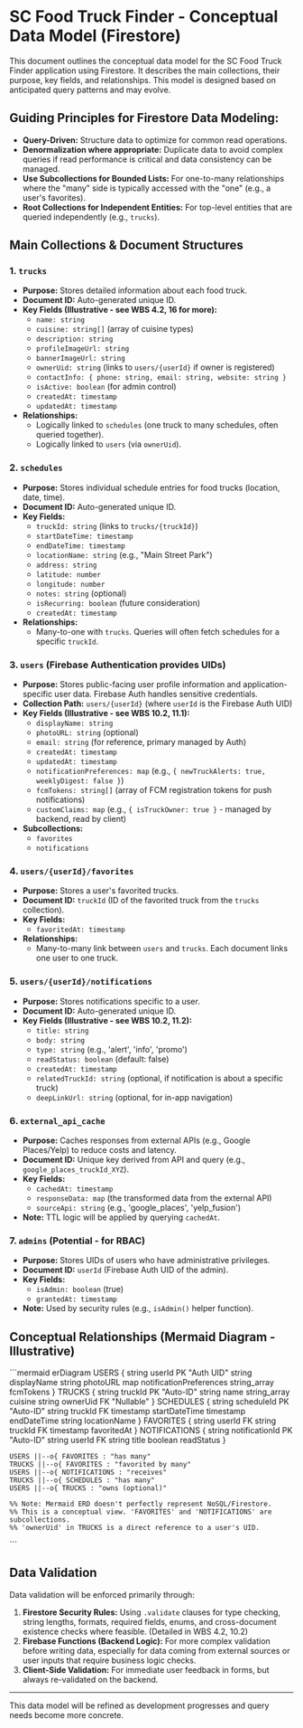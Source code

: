 # SC Food Truck Finder - Conceptual Data Model (Firestore)

This document outlines the conceptual data model for the SC Food Truck Finder application using Firestore. It describes the main collections, their purpose, key fields, and relationships. This model is designed based on anticipated query patterns and may evolve.

## Guiding Principles for Firestore Data Modeling:

*   **Query-Driven:** Structure data to optimize for common read operations.
*   **Denormalization where appropriate:** Duplicate data to avoid complex queries if read performance is critical and data consistency can be managed.
*   **Use Subcollections for Bounded Lists:** For one-to-many relationships where the "many" side is typically accessed with the "one" (e.g., a user's favorites).
*   **Root Collections for Independent Entities:** For top-level entities that are queried independently (e.g., `trucks`).

## Main Collections & Document Structures

### 1. `trucks`
*   **Purpose:** Stores detailed information about each food truck.
*   **Document ID:** Auto-generated unique ID.
*   **Key Fields (Illustrative - see WBS 4.2, 16 for more):**
    *   `name: string`
    *   `cuisine: string[]` (array of cuisine types)
    *   `description: string`
    *   `profileImageUrl: string`
    *   `bannerImageUrl: string`
    *   `ownerUid: string` (links to `users/{userId}` if owner is registered)
    *   `contactInfo: { phone: string, email: string, website: string }`
    *   `isActive: boolean` (for admin control)
    *   `createdAt: timestamp`
    *   `updatedAt: timestamp`
*   **Relationships:**
    *   Logically linked to `schedules` (one truck to many schedules, often queried together).
    *   Logically linked to `users` (via `ownerUid`).

### 2. `schedules`
*   **Purpose:** Stores individual schedule entries for food trucks (location, date, time).
*   **Document ID:** Auto-generated unique ID.
*   **Key Fields:**
    *   `truckId: string` (links to `trucks/{truckId}`)
    *   `startDateTime: timestamp`
    *   `endDateTime: timestamp`
    *   `locationName: string` (e.g., "Main Street Park")
    *   `address: string`
    *   `latitude: number`
    *   `longitude: number`
    *   `notes: string` (optional)
    *   `isRecurring: boolean` (future consideration)
    *   `createdAt: timestamp`
*   **Relationships:**
    *   Many-to-one with `trucks`. Queries will often fetch schedules for a specific `truckId`.

### 3. `users` (Firebase Authentication provides UIDs)
*   **Purpose:** Stores public-facing user profile information and application-specific user data. Firebase Auth handles sensitive credentials.
*   **Collection Path:** `users/{userId}` (where `userId` is the Firebase Auth UID)
*   **Key Fields (Illustrative - see WBS 10.2, 11.1):**
    *   `displayName: string`
    *   `photoURL: string` (optional)
    *   `email: string` (for reference, primary managed by Auth)
    *   `createdAt: timestamp`
    *   `updatedAt: timestamp`
    *   `notificationPreferences: map` (e.g., `{ newTruckAlerts: true, weeklyDigest: false }`)
    *   `fcmTokens: string[]` (array of FCM registration tokens for push notifications)
    *   `customClaims: map` (e.g., `{ isTruckOwner: true }` - managed by backend, read by client)
*   **Subcollections:**
    *   `favorites`
    *   `notifications`

### 4. `users/{userId}/favorites`
*   **Purpose:** Stores a user's favorited trucks.
*   **Document ID:** `truckId` (ID of the favorited truck from the `trucks` collection).
*   **Key Fields:**
    *   `favoritedAt: timestamp`
*   **Relationships:**
    *   Many-to-many link between `users` and `trucks`. Each document links one user to one truck.

### 5. `users/{userId}/notifications`
*   **Purpose:** Stores notifications specific to a user.
*   **Document ID:** Auto-generated unique ID.
*   **Key Fields (Illustrative - see WBS 10.2, 11.2):**
    *   `title: string`
    *   `body: string`
    *   `type: string` (e.g., 'alert', 'info', 'promo')
    *   `readStatus: boolean` (default: false)
    *   `createdAt: timestamp`
    *   `relatedTruckId: string` (optional, if notification is about a specific truck)
    *   `deepLinkUrl: string` (optional, for in-app navigation)

### 6. `external_api_cache`
*   **Purpose:** Caches responses from external APIs (e.g., Google Places/Yelp) to reduce costs and latency.
*   **Document ID:** Unique key derived from API and query (e.g., `google_places_truckId_XYZ`).
*   **Key Fields:**
    *   `cachedAt: timestamp`
    *   `responseData: map` (the transformed data from the external API)
    *   `sourceApi: string` (e.g., 'google_places', 'yelp_fusion')
*   **Note:** TTL logic will be applied by querying `cachedAt`.

### 7. `admins` (Potential - for RBAC)
*   **Purpose:** Stores UIDs of users who have administrative privileges.
*   **Document ID:** `userId` (Firebase Auth UID of the admin).
*   **Key Fields:**
    *   `isAdmin: boolean` (true)
    *   `grantedAt: timestamp`
*   **Note:** Used by security rules (e.g., `isAdmin()` helper function).

## Conceptual Relationships (Mermaid Diagram - Illustrative)

\`\`\`mermaid
erDiagram
    USERS {
        string userId PK "Auth UID"
        string displayName
        string photoURL
        map notificationPreferences
        string_array fcmTokens
    }
    TRUCKS {
        string truckId PK "Auto-ID"
        string name
        string_array cuisine
        string ownerUid FK "Nullable"
    }
    SCHEDULES {
        string scheduleId PK "Auto-ID"
        string truckId FK
        timestamp startDateTime
        timestamp endDateTime
        string locationName
    }
    FAVORITES {
        string userId FK
        string truckId FK
        timestamp favoritedAt
    }
    NOTIFICATIONS {
        string notificationId PK "Auto-ID"
        string userId FK
        string title
        boolean readStatus
    }

    USERS ||--o{ FAVORITES : "has many"
    TRUCKS ||--o{ FAVORITES : "favorited by many"
    USERS ||--o{ NOTIFICATIONS : "receives"
    TRUCKS ||--o{ SCHEDULES : "has many"
    USERS ||--o{ TRUCKS : "owns (optional)"

    %% Note: Mermaid ERD doesn't perfectly represent NoSQL/Firestore.
    %% This is a conceptual view. 'FAVORITES' and 'NOTIFICATIONS' are subcollections.
    %% 'ownerUid' in TRUCKS is a direct reference to a user's UID.
\`\`\`

## Data Validation
Data validation will be enforced primarily through:
1.  **Firestore Security Rules:** Using `.validate` clauses for type checking, string lengths, formats, required fields, enums, and cross-document existence checks where feasible. (Detailed in WBS 4.2, 10.2)
2.  **Firebase Functions (Backend Logic):** For more complex validation before writing data, especially for data coming from external sources or user inputs that require business logic checks.
3.  **Client-Side Validation:** For immediate user feedback in forms, but always re-validated on the backend.

---
This data model will be refined as development progresses and query needs become more concrete.
